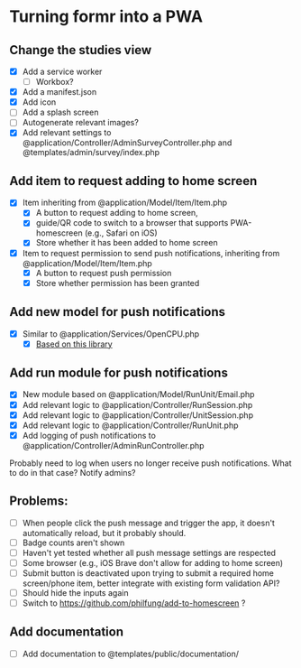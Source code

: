 # Turning formr into a PWA

## Change the studies view
- [x] Add a service worker
  - [ ] Workbox?
- [x] Add a manifest.json
- [x] Add icon 
- [ ] Add a splash screen
- [ ] Autogenerate relevant images?
- [x] Add relevant settings to @application/Controller/AdminSurveyController.php and @templates/admin/survey/index.php

## Add item to request adding to home screen
- [x] Item inheriting from @application/Model/Item/Item.php
   - [x] A button to request adding to home screen, 
   - [x] guide/QR code to switch to a browser that supports PWA-homescreen (e.g., Safari on iOS)
   - [x] Store whether it has been added to home screen
- [x] Item to request permission to send push notifications, inheriting from @application/Model/Item/Item.php
   - [x] A button to request push permission
   - [x] Store whether permission has been granted

## Add new model for push notifications
- [x] Similar to @application/Services/OpenCPU.php
  - [x] [Based on this library](https://github.com/web-push-libs/web-push-php)

## Add run module for push notifications
- [x] New module based on @application/Model/RunUnit/Email.php
- [x] Add relevant logic to @application/Controller/RunSession.php
- [x] Add relevant logic to @application/Controller/UnitSession.php
- [x] Add relevant logic to @application/Controller/RunUnit.php
- [x] Add logging of push notifications to @application/Controller/AdminRunController.php

Probably need to log when users no longer receive push notifications. What to do in that case? Notify admins?

## Problems:
- [ ] When people click the push message and trigger the app, it doesn't automatically reload, but it probably should.
- [ ] Badge counts aren't shown
- [ ] Haven't yet tested whether all push message settings are respected
- [ ] Some browser (e.g., iOS Brave don't allow for adding to home screen)
- [ ] Submit button is deactivated upon trying to submit a required home screen/phone item, better integrate with existing form validation API?
- [ ] Should hide the inputs again
- [ ] Switch to https://github.com/philfung/add-to-homescreen ?

## Add documentation
- [ ] Add documentation to @templates/public/documentation/